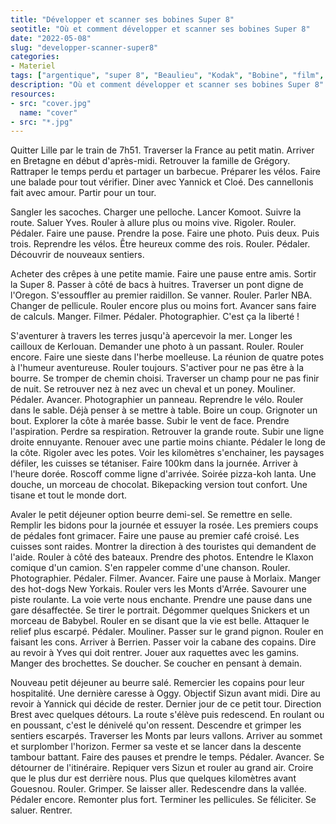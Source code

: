 ```yaml
---
title: "Développer et scanner ses bobines Super 8"
seotitle: "Où et comment développer et scanner ses bobines Super 8"
date: "2022-05-08"
slug: "developper-scanner-super8"
categories:
- Materiel
tags: ["argentique", "super 8", "Beaulieu", "Kodak", "Bobine", "film", "Mutascan", "labo", "caméra", "Kodak Vision 3"]
description: "Où et comment développer et scanner ses bobines Super 8"
resources:
- src: "cover.jpg"
  name: "cover"
- src: "*.jpg"
---
```


Quitter Lille par le train de 7h51. Traverser la France au petit matin. Arriver en Bretagne en début d'après-midi. Retrouver la famille de Grégory. Rattraper le temps perdu et partager un barbecue. Préparer les vélos. Faire une balade pour tout vérifier. Diner avec Yannick et Cloé. Des cannellonis fait avec amour. Partir pour un tour.

Sangler les sacoches. Charger une pelloche. Lancer Komoot. Suivre la route. Saluer Yves. Rouler à allure plus ou moins vive. Rigoler. Rouler. Pédaler. Faire une pause. Prendre la pose. Faire une photo. Puis deux. Puis trois. Reprendre les vélos. Être heureux comme des rois. Rouler. Pédaler. Découvrir de nouveaux sentiers.

Acheter des crêpes à une petite mamie. Faire une pause entre amis. Sortir la Super 8. Passer à côté de bacs à huitres. Traverser un pont digne de l'Oregon. S'essouffler au premier raidillon. Se vanner. Rouler. Parler NBA. Changer de pellicule. Rouler encore plus ou moins fort. Avancer sans faire de calculs. Manger. Filmer. Pédaler. Photographier. C'est ça la liberté !

S'aventurer à travers les terres jusqu'à apercevoir la mer. Longer les cailloux de Kerlouan. Demander une photo à un passant. Rouler. Rouler encore. Faire une sieste dans l'herbe moelleuse. La réunion de quatre potes à l'humeur aventureuse. Rouler toujours. S'activer pour ne pas être à la bourre. Se tromper de chemin choisi. Traverser un champ pour ne pas finir de nuit. Se retrouver nez à nez avec un cheval et un poney. Mouliner. Pédaler. Avancer. Photographier un panneau. Reprendre le vélo. Rouler dans le sable. Déjà penser à se mettre à table. Boire un coup. Grignoter un bout. Explorer la côte à marée basse. Subir le vent de face. Prendre l'aspiration. Perdre sa respiration. Retrouver la grande route. Subir une ligne droite ennuyante. Renouer avec une partie moins chiante. Pédaler le long de la côte. Rigoler avec les potes. Voir les kilomètres s'enchainer, les paysages défiler, les cuisses se tétaniser. Faire 100km dans la journée. Arriver à l'heure dorée. Roscoff comme ligne d'arrivée. Soirée pizza-koh lanta. Une douche, un morceau de chocolat. Bikepacking version tout confort. Une tisane et tout le monde dort. 

Avaler le petit déjeuner option beurre demi-sel. Se remettre en selle. Remplir les bidons pour la journée et essuyer la rosée. Les premiers coups de pédales font grimacer. Faire une pause au premier café croisé. Les cuisses sont raides. Montrer la direction à des touristes qui demandent de l'aide. Rouler à côté des bateaux. Prendre des photos. Entendre le Klaxon comique d'un camion. S'en rappeler comme d'une chanson. Rouler. Photographier. Pédaler. Filmer. Avancer. Faire une pause à Morlaix. Manger des hot-dogs New Yorkais. Rouler vers les Monts d'Arrée. Savourer une piste roulante. La voie verte nous enchante. Prendre une pause dans une gare désaffectée. Se tirer le portrait. Dégommer quelques Snickers et un morceau de Babybel. Rouler en se disant que la vie est belle. 
Attaquer le relief plus escarpé. Pédaler. Mouliner. Passer sur le grand pignon. Rouler en faisant les cons. Arriver à Berrien. Passer voir la cabane des copains. Dire au revoir à Yves qui doit rentrer. Jouer aux raquettes avec les gamins. Manger des brochettes. Se doucher. Se coucher en pensant à demain.

Nouveau petit déjeuner au beurre salé. Remercier les copains pour leur hospitalité. Une dernière caresse à Oggy. Objectif Sizun avant midi. Dire au revoir à Yannick qui décide de rester. Dernier jour de ce petit tour. Direction Brest avec quelques détours. La route s'élève puis redescend. En roulant ou en poussant, c'est le dénivelé qu'on ressent. Descendre et grimper les sentiers escarpés. Traverser les Monts par leurs vallons. Arriver au sommet et surplomber l'horizon. Fermer sa veste et se lancer dans la descente tambour battant. Faire des pauses et prendre le temps. Pédaler. Avancer. Se détourner de l'itinéraire. Repiquer vers Sizun et rouler au grand air. Croire que le plus dur est derrière nous. Plus que quelques kilomètres avant Gouesnou. Rouler. Grimper. Se laisser aller. Redescendre dans la vallée. Pédaler encore. Remonter plus fort. Terminer les pellicules. Se féliciter. Se saluer. Rentrer. 